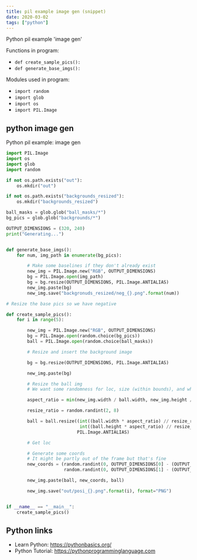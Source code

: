 ```yaml
---
title: pil example image gen (snippet)
date: 2020-03-02
tags: ["python"]
---
```

Python pil example 'image gen'

Functions in program: 
* `def create_sample_pics():`
* `def generate_base_imgs():`

Modules used in program: 
* `import random`
* `import glob`
* `import os`
* `import PIL.Image`

## python image gen

Python pil example: image gen

```python
import PIL.Image
import os
import glob
import random

if not os.path.exists("out"):
    os.mkdir("out")

if not os.path.exists("backgrounds_resized"):
    os.mkdir("backgrounds_resized")

ball_masks = glob.glob("ball_masks/*")
bg_pics = glob.glob("backgrounds/*")

OUTPUT_DIMENSIONS = (320, 240)
print("Generating...")


def generate_base_imgs():
    for num, img_path in enumerate(bg_pics):

        # Make some baselines if they don't already exist
        new_img = PIL.Image.new("RGB", OUTPUT_DIMENSIONS)
        bg = PIL.Image.open(img_path)
        bg = bg.resize(OUTPUT_DIMENSIONS, PIL.Image.ANTIALIAS)
        new_img.paste(bg)
        new_img.save("backgronuds_resized/neg_{}.png".format(num))

# Resize the base pics so we have negative

def create_sample_pics():
    for i in range(5):

        new_img = PIL.Image.new("RGB", OUTPUT_DIMENSIONS)
        bg = PIL.Image.open(random.choice(bg_pics))
        ball = PIL.Image.open(random.choice(ball_masks))

        # Resize and insert the background image

        bg = bg.resize(OUTPUT_DIMENSIONS, PIL.Image.ANTIALIAS)

        new_img.paste(bg)

        # Resize the ball img
        # We want some randomness for loc, size (within bounds), and whether or not it even includes a ball.

        aspect_ratio = min(new_img.width / ball.width, new_img.height / ball.height)

        resize_ratio = random.randint(2, 8)

        ball = ball.resize((int((ball.width * aspect_ratio) // resize_ratio),
                            int((ball.height * aspect_ratio) // resize_ratio)),
                           PIL.Image.ANTIALIAS)

        # Get loc

        # Generate some coords
        # It might be partly out of the frame but that's fine
        new_coords = (random.randint(0, OUTPUT_DIMENSIONS[0] - (OUTPUT_DIMENSIONS[0] // 8)),
                      random.randint(0, OUTPUT_DIMENSIONS[1] - (OUTPUT_DIMENSIONS[1] // 8)))

        new_img.paste(ball, new_coords, ball)

        new_img.save("out/posi_{}.png".format(i), format="PNG")


if __name__ == "__main__":
    create_sample_pics()


```

## Python links

- Learn Python: https://pythonbasics.org/
- Python Tutorial: https://pythonprogramminglanguage.com
